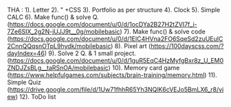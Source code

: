 THA :
1). Letter 
2).    "      +CSS
3). Portfolio as per structure
4). Clock
5). Simple CALC
6). Make func() & solve Q.(https://docs.google.com/document/u/0/d/1ocDYa2B27H2tZVI7f_i-7Ze6SIX_2g2N-jUJJ9t__0g/mobilebasic)
7). Make func() & solve code (https://docs.google.com/document/u/0/d/1ElC4HVna2FO6SqeSd2zuUEuIC2CnnQQqsnOTpL9hydk/mobilebasic)
8). Pixel art (https://100dayscss.com/?dayIndex=46)
9). Solve 2 Q. & 1 small project.(https://docs.google.com/document/u/0/d/1guR5EqC4HzMyfgBxr8z_U_EM0ZNDJZsBLg__taRSnOA/mobilebasic)
10). Memory card game (https://www.helpfulgames.com/subjects/brain-training/memory.html)
11). Simple Quiz (https://drive.google.com/file/d/1Uw71fhhR65Yh3NQlK6cVEJo5BmLX6_r8/view)
12). ToDo list